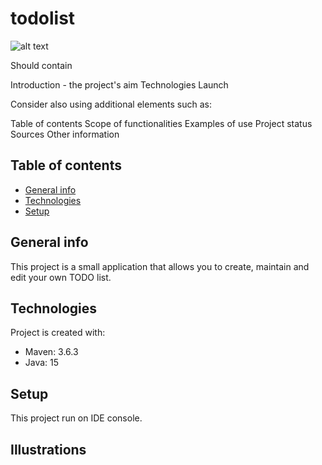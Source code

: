 # todolist
![alt text](https://www.google.com/imgres?imgurl=https%3A%2F%2Fupload.wikimedia.org%2Fwikipedia%2Fcommons%2F6%2F6a%2FIcons8_flat_todo_list.svg&imgrefurl=https%3A%2F%2Fcommons.wikimedia.org%2Fwiki%2FFile%3AIcons8_flat_todo_list.svg&tbnid=wWYVK4OjlsrAJM&vet=12ahUKEwjFqMOekJDvAhUR6CoKHUHBBYwQMygcegUIARD3AQ..i&docid=wjjpXM6LQKakSM&w=800&h=800&q=logo%20todolist&ved=2ahUKEwjFqMOekJDvAhUR6CoKHUHBBYwQMygcegUIARD3AQ)

Should contain

Introduction - the project's aim Technologies Launch

Consider also using additional elements such as:

Table of contents Scope of functionalities Examples of use Project status Sources Other information

## Table of contents

* [General info](#general-info)
* [Technologies](#technologies)
* [Setup](#setup)

## General info

This project is a small application that allows you to create, maintain and edit your own TODO list.

## Technologies

Project is created with:

* Maven: 3.6.3
* Java: 15

## Setup

This project run on IDE console.

## Illustrations
